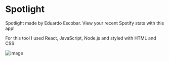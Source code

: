 # Spotlight
Spotlight made by Eduardo Escobar. View your recent Spotify stats with this app!

For this tool I used React, JavaScript, Node.js and styled with HTML and CSS.

![image](https://user-images.githubusercontent.com/93263961/139098431-8ec8f3f2-1fc0-4be0-a668-07e1b9163d16.png)
